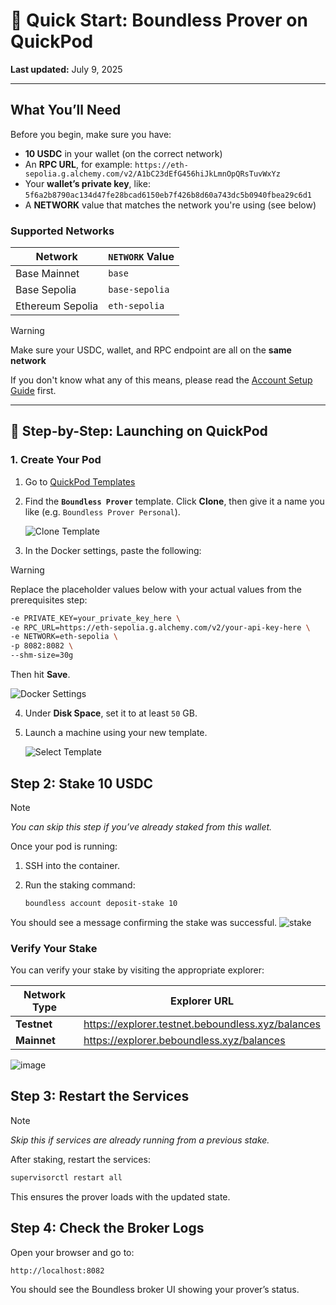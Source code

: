 # 🐝 Quick Start: Boundless Prover on QuickPod
**Last updated:** July 9, 2025

---

## What You’ll Need

Before you begin, make sure you have:

* **10 USDC** in your wallet (on the correct network)
* An **RPC URL**, for example:
  `https://eth-sepolia.g.alchemy.com/v2/A1bC23dEfG456hiJkLmnOpQRsTuvWxYz`
* Your **wallet’s private key**, like:
  `5f6a2b8790ac134d47fe28bcad6150eb7f426b8d60a743dc5b0940fbea29c6d1`
* A **NETWORK** value that matches the network you're using (see below)

### Supported Networks

| Network          | `NETWORK` Value |
| ---------------- | --------------- |
| Base Mainnet     | `base`          |
| Base Sepolia     | `base-sepolia`  |
| Ethereum Sepolia | `eth-sepolia`   |

> [!WARNING]
> Make sure your USDC, wallet, and RPC endpoint are all on the **same network**

If you don't know what any of this means, please read the [Account Setup Guide](./ACCOUNT.md) first.

---

## 🚀 Step-by-Step: Launching on QuickPod

### 1. Create Your Pod

1. Go to [QuickPod Templates](https://console.quickpod.io/templates)

2. Find the **`Boundless Prover`** template. Click **Clone**, then give it a name you like (e.g. `Boundless Prover Personal`).

   ![Clone Template](https://github.com/user-attachments/assets/3c9aa89e-33e2-4b92-a92e-d2e15ea09679)

3. In the Docker settings, paste the following:

> [!WARNING]
> Replace the placeholder values below with your actual values from the prerequisites step:

   ```bash
   -e PRIVATE_KEY=your_private_key_here \
   -e RPC_URL=https://eth-sepolia.g.alchemy.com/v2/your-api-key-here \
   -e NETWORK=eth-sepolia \
   -p 8082:8082 \
   --shm-size=30g
   ```

   Then hit **Save**.

   ![Docker Settings](https://github.com/user-attachments/assets/5d72d55e-b7c5-4fda-a976-7f3bcc6c59b7)

4. Under **Disk Space**, set it to at least `50` GB.

5. Launch a machine using your new template.

   ![Select Template](https://github.com/user-attachments/assets/31ab3b50-1908-4425-b660-7072eb936b64)

## Step 2: Stake 10 USDC

> [!NOTE]
> *You can skip this step if you’ve already staked from this wallet.*

Once your pod is running:

1. SSH into the container.
2. Run the staking command:

   ```bash
   boundless account deposit-stake 10
   ```

You should see a message confirming the stake was successful.
![stake](https://github.com/user-attachments/assets/38567b4a-2339-44eb-9458-919188224a33)

### Verify Your Stake

You can verify your stake by visiting the appropriate explorer:

| Network Type | Explorer URL |
| ------------ | ------------ |
| **Testnet** | https://explorer.testnet.beboundless.xyz/balances |
| **Mainnet** | https://explorer.beboundless.xyz/balances |

![image](https://github.com/user-attachments/assets/05772bf4-f214-484e-99c9-b2375aa220df)

## Step 3: Restart the Services

> [!NOTE]
> *Skip this if services are already running from a previous stake.*

After staking, restart the services:

```bash
supervisorctl restart all
```

This ensures the prover loads with the updated state.

## Step 4: Check the Broker Logs

Open your browser and go to:

```
http://localhost:8082
```

You should see the Boundless broker UI showing your prover’s status.
